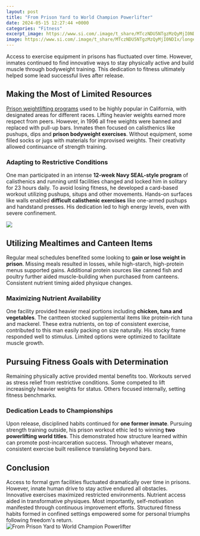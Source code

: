 ```yaml
---
layout: post
title: "From Prison Yard to World Champion Powerlifter"
date: 2024-05-15 12:27:44 +0000
categories: "Fitness"
excerpt_image: https://www.si.com/.image/t_share/MTczNDU5NTgzMzQyMjI0NDIx/longest-yard.jpg
image: https://www.si.com/.image/t_share/MTczNDU5NTgzMzQyMjI0NDIx/longest-yard.jpg
---
```


Access to exercise equipment in prisons has fluctuated over time. However, inmates continued to find innovative ways to stay physically active and build muscle through bodyweight training. This dedication to fitness ultimately helped some lead successful lives after release.
## Making the Most of Limited Resources 
[Prison weightlifting programs](https://store.fi.io.vn/xmas-holiday-party-this-is-my-bernard-dog-christmas-pajama-2) used to be highly popular in California, with designated areas for different races. Lifting heavier weights earned more respect from peers. However, in 1996 all free weights were banned and replaced with pull-up bars. Inmates then focused on calisthenics like pushups, dips and **prison bodyweight exercises**. Without equipment, some filled socks or jugs with materials for improvised weights. Their creativity allowed continuance of strength training.
### Adapting to Restrictive Conditions
One man participated in an intense **12-week Navy SEAL-style program** of calisthenics and running until facilities changed and locked him in solitary for 23 hours daily. To avoid losing fitness, he developed a card-based workout utilizing pushups, situps and other movements. Hands-on surfaces like walls enabled **difficult calisthenic exercises** like one-armed pushups and handstand presses. His dedication led to high energy levels, even with severe confinement.

![](https://i.ytimg.com/vi/6M_TqyC0jJ8/maxresdefault.jpg)
## Utilizing Mealtimes and Canteen Items 
Regular meal schedules benefited some looking to **gain or lose weight in prison**. Missing meals resulted in losses, while high-starch, high-protein menus supported gains. Additional protein sources like canned fish and poultry further aided muscle-building when purchased from canteens. Consistent nutrient timing aided physique changes. 
### Maximizing Nutrient Availability 
One facility provided heavier meal portions including **chicken, tuna and vegetables**. The cantteen stocked supplemental items like protein-rich tuna and mackerel. These extra nutrients, on top of consistent exercise, contributed to this man easily packing on size naturally. His stocky frame responded well to stimulus. Limited options were optimized to facilitate muscle growth.
## Pursuing Fitness Goals with Determination
Remaining physically active provided mental benefits too. Workouts served as stress relief from restrictive conditions. Some competed to lift increasingly heavier weights for status. Others focused internally, setting fitness benchmarks.  
### Dedication Leads to Championships 
Upon release, disciplined habits continued for **one former inmate**. Pursuing strength training outside, his prison workout ethic led to winning **two powerlifting world titles**. This demonstrated how structure learned within can promote post-incarceration success. Through whatever means, consistent exercise built resilience translating beyond bars.
## Conclusion
Access to formal gym facilities fluctuated dramatically over time in prisons. However, innate human drive to stay active endured all obstacles. Innovative exercises maximized restricted environments. Nutrient access aided in transformative physiques. Most importantly, self-motivation manifested through continuous improvement efforts. Structured fitness habits formed in confined settings empowered some for personal triumphs following freedom's return.
![From Prison Yard to World Champion Powerlifter](https://www.si.com/.image/t_share/MTczNDU5NTgzMzQyMjI0NDIx/longest-yard.jpg)